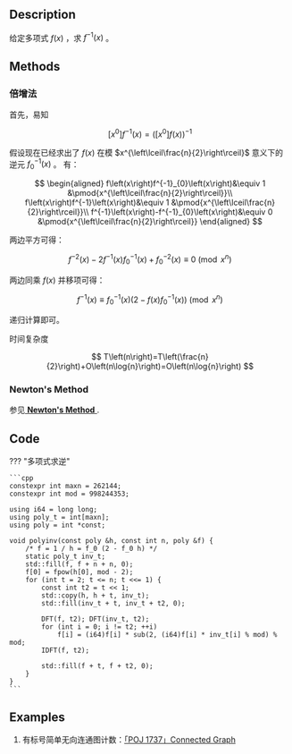## Description

给定多项式 $f\left(x\right)$ ，求 $f^{-1}\left(x\right)$ 。

## Methods

### 倍增法

首先，易知

$$
\left[x^{0}\right]f^{-1}\left(x\right)=\left(\left[x^{0}\right]f\left(x\right)\right)^{-1}
$$

假设现在已经求出了 $f\left(x\right)$ 在模 $x^{\left\lceil\frac{n}{2}\right\rceil}$ 意义下的逆元 $f^{-1}_{0}\left(x\right)$ 。
有：

$$
\begin{aligned}
	f\left(x\right)f^{-1}_{0}\left(x\right)&\equiv 1 &\pmod{x^{\left\lceil\frac{n}{2}\right\rceil}}\\
	f\left(x\right)f^{-1}\left(x\right)&\equiv 1 &\pmod{x^{\left\lceil\frac{n}{2}\right\rceil}}\\
	f^{-1}\left(x\right)-f^{-1}_{0}\left(x\right)&\equiv 0 &\pmod{x^{\left\lceil\frac{n}{2}\right\rceil}}
\end{aligned}
$$

两边平方可得：

$$
f^{-2}\left(x\right)-2f^{-1}\left(x\right)f^{-1}_{0}\left(x\right)+f^{-2}_{0}\left(x\right)\equiv 0 \pmod{x^{n}}
$$

两边同乘 $f\left(x\right)$ 并移项可得：

$$
f^{-1}\left(x\right)\equiv f^{-1}_{0}\left(x\right)\left(2-f\left(x\right)f^{-1}_{0}\left(x\right)\right) \pmod{x^{n}}
$$

递归计算即可。

时间复杂度

$$
T\left(n\right)=T\left(\frac{n}{2}\right)+O\left(n\log{n}\right)=O\left(n\log{n}\right)
$$

### Newton's Method

参见[ **Newton's Method** ](/math/poly/newton/#newtons-method).

## Code

??? "多项式求逆"

    ```cpp
    constexpr int maxn = 262144;
    constexpr int mod = 998244353;

    using i64 = long long;
    using poly_t = int[maxn];
    using poly = int *const;

    void polyinv(const poly &h, const int n, poly &f) {
    	/* f = 1 / h = f_0 (2 - f_0 h) */
    	static poly_t inv_t;
    	std::fill(f, f + n + n, 0);
    	f[0] = fpow(h[0], mod - 2);
    	for (int t = 2; t <= n; t <<= 1) {
    		const int t2 = t << 1;
    		std::copy(h, h + t, inv_t);
    		std::fill(inv_t + t, inv_t + t2, 0);

    		DFT(f, t2); DFT(inv_t, t2);
    		for (int i = 0; i != t2; ++i)
    			f[i] = (i64)f[i] * sub(2, (i64)f[i] * inv_t[i] % mod) % mod;
    		IDFT(f, t2);

    		std::fill(f + t, f + t2, 0);
    	}
    }
    ```

## Examples

1.  有标号简单无向连通图计数：[「POJ 1737」Connected Graph](http://poj.org/problem?id=1737)
